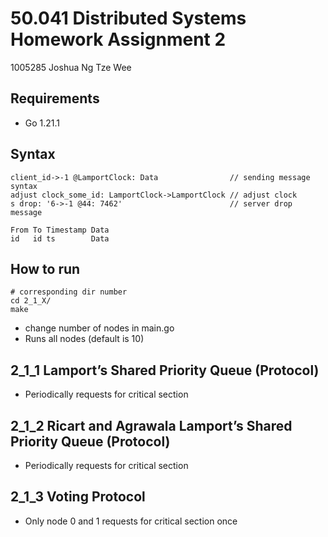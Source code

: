 # 50.041 Distributed Systems Homework Assignment 2
1005285 Joshua Ng Tze Wee 

## Requirements
- Go 1.21.1

## Syntax
```
client_id->-1 @LamportClock: Data                // sending message syntax
adjust clock_some_id: LamportClock->LamportClock // adjust clock
s drop: '6->-1 @44: 7462'                        // server drop message

From To Timestamp Data
id   id ts        Data
```

## How to run
```
# corresponding dir number
cd 2_1_X/
make
```
- change number of nodes in main.go 
- Runs all nodes (default is 10)

## 2_1_1 Lamport’s Shared Priority Queue (Protocol)
- Periodically requests for critical section

## 2_1_2 Ricart and Agrawala Lamport’s Shared Priority Queue (Protocol)
- Periodically requests for critical section

## 2_1_3 Voting Protocol
- Only node 0 and 1 requests for critical section once